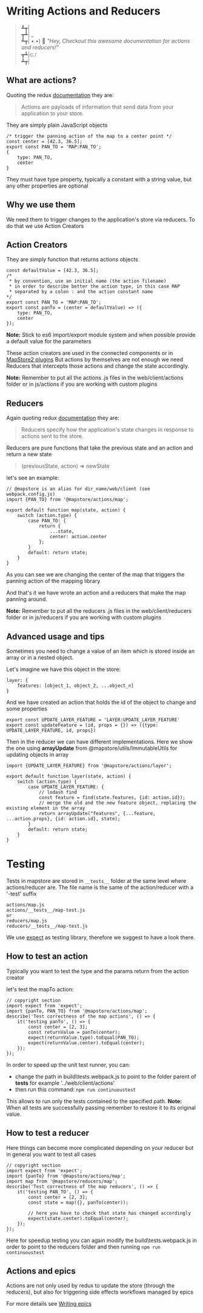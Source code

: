 # Writing Actions and Reducers

> ┻┳|  
> ┳┻| _  
> ┻┳| •.•) 💬 *"Hey, Checkout this awesome documentation for actions and reducers!"*  
> ┳┻|⊂ﾉ     
> ┻┳|  

## What are actions?
Quoting the redux [documentation](https://redux.js.org/basics/actions) they are:
> Actions are payloads of information that send data from your application to your store.

They are simply plain JavaScript objects
```
/* trigger the panning action of the map to a center point */
const center = [42.3, 36.5];
export const PAN_TO = 'MAP:PAN_TO';
{
    type: PAN_TO,
    center
}
```
They must have type property, typically a constant with a string value, but any other properties are optional

## Why we use them
We need them to trigger changes to the application's store via reducers.
To do that we use Action Creators

## Action Creators
They are simply function that returns actions objects
```
const defaultValue = [42.3, 36.5];
/*
 * by convention, use an initial name (the action filename)
 * in order to describe better the action type, in this case MAP
 * separated by a colon : and the action constant name
*/
export const PAN_TO = 'MAP:PAN_TO';
export const panTo = (center = defaultValue) => ({
    type: PAN_TO,
    center
});
```
**Note:** Stick to es6 import/export module system and when possible provide a default value for the parameters

These action creators are used in the connected components or in [MapStore2 plugins](../plugins-howto/#connectedsamplejsx-2)
But actions by themselves are not enough we need Reducers that intercepts those actions and change the state accordingly.

**Note:** Remember to put all the actions .js files in the web/client/actions folder or in js/actions if you are working with custom plugins

## Reducers

Again quoting redux [documentation](https://redux.js.org/basics/reducers) they are:
> Reducers specify how the application's state changes in response to actions sent to the store.

Reducers are pure functions that take the previous state and an action and return a new state
> (previousState, action) => newState

let's see an example:
```
// @mapstore is an alias for dir_name/web/client (see webpack.config.js)
import {PAN_TO} from '@mapstore/actions/map';

export default function map(state, action) {
    switch (action.type) {
        case PAN_TO: {
            return {
                ...state,
                center: action.center
            };
        }
        default: return state;
    }
}
```
As you can see we are changing the center of the map that triggers the panning action of the mapping library

And that's it we have wrote an action and a reducers that make the map panning around.

**Note:** Remember to put all the reducers .js files in the web/client/reducers folder or in js/reducers if you are working with custom plugins

## Advanced usage and tips
Sometimes you need to change a value of an item which is stored inside an array or in a nested object.

Let's imagine we have this object in the store:
```
layer: {
    features: [object_1, object_2, ...object_n]
}
```

And we have created an action that holds the id of the object to change and some properties
```
export const UPDATE_LAYER_FEATURE = 'LAYER:UPDATE_LAYER_FEATURE'
export const updateFeature = (id, props = {}) => ({type: UPDATE_LAYER_FEATURE, id, props})
```

Then in the reducer we can have different implementations.
Here we show the one using **arrayUpdate** from @mapstore/utils/ImmutableUtils for updating objects in array
```
import {UPDATE_LAYER_FEATURE} from '@mapstore/actions/layer';

export default function layer(state, action) {
    switch (action.type) {
        case UPDATE_LAYER_FEATURE: {
            // lodash find
            const feature = find(state.features, {id: action.id});
            // merge the old and the new feature object, replacing the existing element in the array
            return arrayUpdate("features", {...feature, ...action.props}, {id: action.id}, state);
        }
        default: return state;
    }
}
```

# Testing
Tests in mapstore are stored in `__tests__` folder at the same level where actions/reducer are.
The file name is the same of the action/reducer with a '-test' suffix
```
actions/map.js
actions/__tests__/map-test.js
or
reducers/map.js
reducers/__tests__/map-test.js
```

We use [expect](https://github.com/mjackson/expect) as testing library, therefore we suggest to have a look there.

## How to test an action
Typically you want to test the type and the params return from the action creator

let's test the mapTo action:
```
// copyright section
import expect from 'expect';
import {panTo, PAN_TO} from '@mapstore/actions/map';
describe('Test correctness of the map actions', () => {
    it('testing panTo', () => {
        const center = [2, 3];
        const returnValue = panTo(center);
        expect(returnValue.type).toEqual(PAN_TO);
        expect(returnValue.center).toEqual(center);
    });
});

```
In order to speed up the unit test runner, you can:
- change the path in build\tests.webpack.js to point to the folder parent of __tests__ for example '../web/client/actions'
- then run this command:
`npm run continuoustest`

This allows to run only the tests contained to the specified path.
**Note:** When all tests are successfully passing remember to restore it to its original value.

## How to test a reducer
Here things can become more complicated depending on your reducer but in general you want to test all cases
```
// copyright section
import expect from 'expect';
import {panTo} from '@mapstore/actions/map';
import map from '@mapstore/reducers/map';
describe('Test correctness of the map reducers', () => {
    it('testing PAN_TO', () => {
        const center = [2, 3];
        const state = map({}, panTo(center));

        // here you have to check that state has changed accordingly
        expect(state.center).toEqual(center);
    });
});
```

Here for speedup testing you can again modify the build\tests.webpack.js
in order to point to the reducers folder and then running
`npm run continuoustest`

## Actions and epics
Actions are not only used by redux to update the store (through the reducers),
but also for triggering side effects workflows managed by epics

For more details see [Writing epics](../writing-epics)

